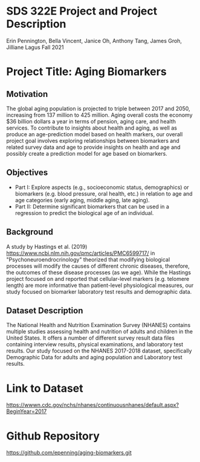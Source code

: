 SDS 322E Project and Project Description
================
Erin Pennington, Bella Vincent, Janice Oh, Anthony Tang, James Groh, Jilliane Lagus
Fall 2021

# Project Title: Aging Biomarkers

## Motivation

The global aging population is projected to triple between 2017 and 2050, increasing from 137 million to 425 million. Aging overall costs the economy $36 billion dollars a year in terms of pension, aging care, and health services. To contribute to insights about health and aging, as well as produce an age-prediction model based on health markers, our overall project goal involves exploring relationships between biomarkers and related survey data and age to provide insights on health and age and possibly create a prediction model for age based on biomarkers.

## Objectives
- Part I: Explore aspects (e.g., socioeconomic status, demographics) or biomarkers (e.g. blood pressure, oral health, etc.) in relation to age and age categories (early aging, middle aging, late aging).
- Part II: Determine significant biomarkers that can be used in a regression to predict the biological age of an individual. 

## Background

A study by Hastings et al. (2019) <https://www.ncbi.nlm.nih.gov/pmc/articles/PMC6599717/> in "Psychoneuroendrocrinology" theorized that modifying biological processes will modify the causes of different chronic diseases, therefore, the outcomes of these disease processes (as we age). While the Hastings project focused on and reported that cellular-level markers (e.g. telomere length) are  more informative than patient-level physiological measures, our study focused on biomarker laboratory test results and demographic data.

## Dataset Description

The National Health and Nutrition Examination Survey (NHANES) contains multiple studies assessing health and nutrition of adults and children in the United States. It offers a number of different survey result data files containing interview results, physical examinations, and laboratory test results. Our study focused on the NHANES 2017-2018 dataset, specifically Demographic Data for adults and aging population and Laboratory test results.

# Link to Dataset

<https://wwwn.cdc.gov/nchs/nhanes/continuousnhanes/default.aspx?BeginYear=2017>

# Github Repository

<https://github.com/epenning/aging-biomarkers.git>
